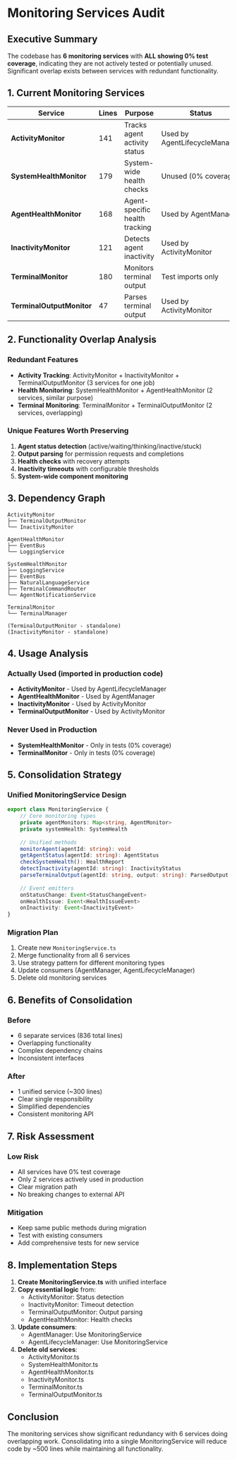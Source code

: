# Monitoring Services Audit

## Executive Summary
The codebase has **6 monitoring services** with **ALL showing 0% test coverage**, indicating they are not actively tested or potentially unused. Significant overlap exists between services with redundant functionality.

## 1. Current Monitoring Services

| Service | Lines | Purpose | Status | Dependencies |
|---------|-------|---------|--------|--------------|
| **ActivityMonitor** | 141 | Tracks agent activity status | Used by AgentLifecycleManager | TerminalOutputMonitor, InactivityMonitor |
| **SystemHealthMonitor** | 179 | System-wide health checks | Unused (0% coverage) | Multiple services |
| **AgentHealthMonitor** | 168 | Agent-specific health tracking | Used by AgentManager | EventBus, LoggingService |
| **InactivityMonitor** | 121 | Detects agent inactivity | Used by ActivityMonitor | None |
| **TerminalMonitor** | 180 | Monitors terminal output | Test imports only | TerminalManager |
| **TerminalOutputMonitor** | 47 | Parses terminal output | Used by ActivityMonitor | None |

## 2. Functionality Overlap Analysis

### Redundant Features
- **Activity Tracking**: ActivityMonitor + InactivityMonitor + TerminalOutputMonitor (3 services for one job)
- **Health Monitoring**: SystemHealthMonitor + AgentHealthMonitor (2 services, similar purpose)
- **Terminal Monitoring**: TerminalMonitor + TerminalOutputMonitor (2 services, overlapping)

### Unique Features Worth Preserving
1. **Agent status detection** (active/waiting/thinking/inactive/stuck)
2. **Output parsing** for permission requests and completions
3. **Health checks** with recovery attempts
4. **Inactivity timeouts** with configurable thresholds
5. **System-wide component monitoring**

## 3. Dependency Graph

```
ActivityMonitor
├── TerminalOutputMonitor
└── InactivityMonitor

AgentHealthMonitor
├── EventBus
└── LoggingService

SystemHealthMonitor
├── LoggingService
├── EventBus
├── NaturalLanguageService
├── TerminalCommandRouter
└── AgentNotificationService

TerminalMonitor
└── TerminalManager

(TerminalOutputMonitor - standalone)
(InactivityMonitor - standalone)
```

## 4. Usage Analysis

### Actually Used (imported in production code)
- **ActivityMonitor** - Used by AgentLifecycleManager
- **AgentHealthMonitor** - Used by AgentManager
- **InactivityMonitor** - Used by ActivityMonitor
- **TerminalOutputMonitor** - Used by ActivityMonitor

### Never Used in Production
- **SystemHealthMonitor** - Only in tests (0% coverage)
- **TerminalMonitor** - Only in tests (0% coverage)

## 5. Consolidation Strategy

### Unified MonitoringService Design
```typescript
export class MonitoringService {
    // Core monitoring types
    private agentMonitors: Map<string, AgentMonitor>
    private systemHealth: SystemHealth
    
    // Unified methods
    monitorAgent(agentId: string): void
    getAgentStatus(agentId: string): AgentStatus
    checkSystemHealth(): HealthReport
    detectInactivity(agentId: string): InactivityStatus
    parseTerminalOutput(agentId: string, output: string): ParsedOutput
    
    // Event emitters
    onStatusChange: Event<StatusChangeEvent>
    onHealthIssue: Event<HealthIssueEvent>
    onInactivity: Event<InactivityEvent>
}
```

### Migration Plan
1. Create new `MonitoringService.ts`
2. Merge functionality from all 6 services
3. Use strategy pattern for different monitoring types
4. Update consumers (AgentManager, AgentLifecycleManager)
5. Delete old monitoring services

## 6. Benefits of Consolidation

### Before
- 6 separate services (836 total lines)
- Overlapping functionality
- Complex dependency chains
- Inconsistent interfaces

### After
- 1 unified service (~300 lines)
- Clear single responsibility
- Simplified dependencies
- Consistent monitoring API

## 7. Risk Assessment

### Low Risk
- All services have 0% test coverage
- Only 2 services actively used in production
- Clear migration path
- No breaking changes to external API

### Mitigation
- Keep same public methods during migration
- Test with existing consumers
- Add comprehensive tests for new service

## 8. Implementation Steps

1. **Create MonitoringService.ts** with unified interface
2. **Copy essential logic** from:
   - ActivityMonitor: Status detection
   - InactivityMonitor: Timeout detection
   - TerminalOutputMonitor: Output parsing
   - AgentHealthMonitor: Health checks
3. **Update consumers**:
   - AgentManager: Use MonitoringService
   - AgentLifecycleManager: Use MonitoringService
4. **Delete old services**:
   - ActivityMonitor.ts
   - SystemHealthMonitor.ts
   - AgentHealthMonitor.ts
   - InactivityMonitor.ts
   - TerminalMonitor.ts
   - TerminalOutputMonitor.ts

## Conclusion
The monitoring services show significant redundancy with 6 services doing overlapping work. Consolidating into a single MonitoringService will reduce code by ~500 lines while maintaining all functionality.